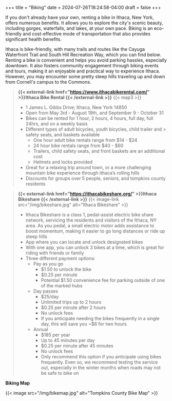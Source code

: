 +++
title = "Biking"
date = 2024-07-26T18:24:58-04:00
draft = false
+++

If you don't already have your own, renting a bike in Ithaca, New York, offers numerous benefits. It allows you to explore the city's scenic beauty, including gorges, waterfalls, and lakes, at your own pace. Biking is an eco-friendly and cost-effective mode of transportation that also provides significant health benefits. 

Ithaca is bike-friendly, with many trails and routes like the Cayuga Waterfront Trail and South Hill Recreation Way, which you can find below. Renting a bike is convenient and helps you avoid parking hassles, especially downtown. It also fosters community engagement through biking events and tours, making it an enjoyable and practical way to experience Ithaca. However, you may encounter some pretty steep hills traveling up and down from Cornell's campus to the Commons. 

> **{{< external-link href="https://www.ithacabikerental.com/" >}}Ithaca Bike Rental {{< /external-link >}}**
> {{< map3 >}}
>  - 1 James L. Gibbs Drive; Ithaca, New York 14850
>  - Open from May 3rd - August 19th, and September 9 - October 31
>  - Bikes can be rented for 1 hour, 2 hours, 4 hours, full day, full 24hrs, and on a weekly basis
>  - Different types of adult bicycles, youth bicycles, child trailer and > safety seats, and baskets available
>    - One hour adult bike rentals range from $14 - $24 
>    - 24 hour bike rentals range from $40 - $60 
>    - Trailers, child safety seats, and front baskets are an additional cost
>    - Helmets and locks provided
>  - Great for a relaxing trip around town, or a more challenging mountain bike experience through ithaca’s rolling hills
>   - Discounts for groups over 5 people, seniors, and tompkins county residents 

> **{{< external-link href="https://ithacabikeshare.org/" >}}Ithaca Bikeshare {{< /external-link >}}**
{{< image-link src="/img/bikeshare.jpg" alt="Ithaca Bikeshare" >}}
>   - Ithaca Bikeshare is a class 1, pedal-assist electric bike share network, servicing the residents and visitors of the Ithaca, NY area. As you pedal, a small electric motor adds assistance to boost momentum, making it easier to go long distances or ride up steep hills
>   - App where you can locate and unlock designated bikes
>   - With one app, you can unlock 3 bikes at a time, which is great for riding with friends or family
>   - Three different payment options:
>     - Pay as you go
>       - $1.50 to unlock the bike
>       - $0.25 per minute
>       - Potential $1.50 convenience fee for parking outside of one of the marked hubs
>     - Day passes
>        - $25/day 
>       - Unlimited trips up to 2 hours
>       - $0.25 per minute after 2 hours
>       - No unlock fees
>       - If you anticipate needing the bikes frequently in a single day, this will save you ~$6 for two hours
>     - Annual
>       - $185 per year
>       - Up to 45 minutes per day
>       - $0.25 per minute after 45 minutes
>       - No unlock fees
>       - Only recommend this option if you anticipate using bikes frequently. Even so, we recommend testing the service out, especially in the winter months when roads may not be safe to bike on


**Biking Map**


{{< image src="/img/bikemap.jpg" alt="Tompkins County Bike Map" >}}
